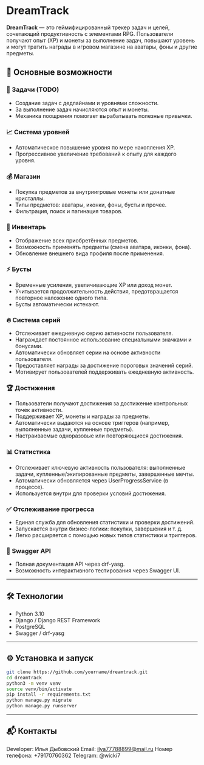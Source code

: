 # DreamTrack

**DreamTrack** — это геймифицированный трекер задач и целей, сочетающий продуктивность с элементами RPG. Пользователи получают опыт (XP) и монеты за выполнение задач, повышают уровень и могут тратить награды в игровом магазине на аватары, фоны и другие предметы.

## 🚀 Основные возможности

### 🎯 Задачи (TODO)

- Создание задач с дедлайнами и уровнями сложности.
- За выполнение задач начисляются опыт и монеты.
- Механика поощрения помогает вырабатывать полезные привычки.

### 📈 Система уровней

- Автоматическое повышение уровня по мере накопления XP.
- Прогрессивное увеличение требований к опыту для каждого уровня.

### 💰 Магазин

- Покупка предметов за внутриигровые монеты или донатные кристаллы.
- Типы предметов: аватары, иконки, фоны, бусты и прочее.
- Фильтрация, поиск и пагинация товаров.

### 🎒 Инвентарь

- Отображение всех приобретённых предметов.
- Возможность применять предметы (смена аватара, иконки, фона).
- Обновление внешнего вида профиля после применения.

### ⚡ Бусты

- Временные усиления, увеличивающие XP или доход монет.
- Учитывается продолжительность действия, предотвращается повторное наложение одного типа.
- Бусты автоматически истекают.

### 🔥 Система серий

- Отслеживает ежедневную серию активности пользователя.
- Награждает постоянное использование специальными значками и бонусами.
- Автоматически обновляет серии на основе активности пользователя.
- Предоставляет награды за достижение пороговых значений серий.
- Мотивирует пользователей поддерживать ежедневную активность.

### 🏆 Достижения
- Пользователи получают достижения за достижение контрольных точек активности.
- Поддерживает XP, монеты и награды за предметы.
- Автоматически выдаются на основе триггеров (например, выполненные задачи, купленные предметы).
- Настраиваемые одноразовые или повторяющиеся достижения.

### 📊 Статистика
- Отслеживает ключевую активность пользователя: выполненные задачи, купленные/экипированные предметы, завершенные мечты.
- Автоматически обновляется через UserProgressService (в процессе).
- Используется внутри для проверки условий достижения.

### ✅ Отслеживание прогресса
- Единая служба для обновления статистики и проверки достижений.
- Запускается внутри бизнес-логики: покупки, завершения и т. д.
- Легко расширяется с помощью новых типов статистики и триггеров.


### 📄 Swagger API

- Полная документация API через drf-yasg.
- Возможность интерактивного тестирования через Swagger UI.

---

## 🛠️ Технологии

- Python 3.10
- Django / Django REST Framework
- PostgreSQL
- Swagger / drf-yasg

---

## ⚙️ Установка и запуск

```bash
git clone https://github.com/yourname/dreamtrack.git
cd dreamtrack
python3 -m venv venv
source venv/bin/activate
pip install -r requirements.txt
python manage.py migrate
python manage.py runserver
```

---

## 📬 Контакты

Developer: Илья Дыбовский
Email: [ilya77788899@mail.ru](mailto\:ilya77788899@mail.ru)
Номер телефона: +79170760362
Telegram: @wicki7